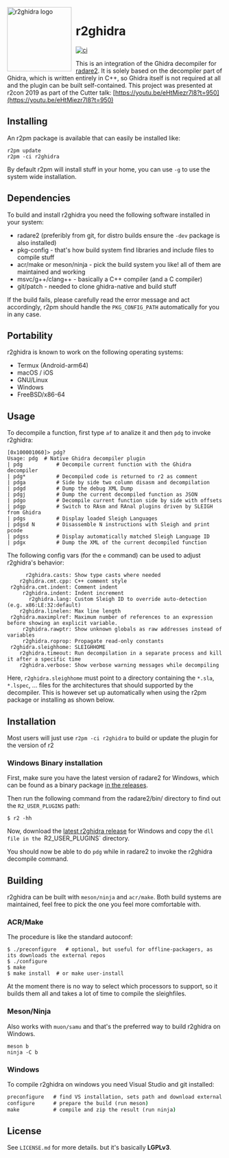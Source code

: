 <img width="150" height="150" align="left" style="float: left; margin: 0 10px 0 0;" alt="r2ghidra logo" src="https://raw.githubusercontent.com/radareorg/r2ghidra/master/assets/logo.png">

# r2ghidra

[![ci](https://github.com/radareorg/r2ghidra/workflows/ci/badge.svg)](https://github.com/radareorg/r2ghidra/actions?query=workflow%3Aci)

This is an integration of the Ghidra decompiler for [radare2](https://github.com/radareorg/radare2).
It is solely based on the decompiler part of Ghidra, which is written entirely in
C++, so Ghidra itself is not required at all and the plugin can be built self-contained.
This project was presented at r2con 2019 as part of the Cutter talk: [https://youtu.be/eHtMiezr7l8?t=950](https://youtu.be/eHtMiezr7l8?t=950)

## Installing

An r2pm package is available that can easily be installed like:

```
r2pm update
r2pm -ci r2ghidra
```

By default r2pm will install stuff in your home, you can use `-g` to use the system wide installation.

## Dependencies

To build and install r2ghidra you need the following software installed in your system:

* radare2 (preferibly from git, for distro builds ensure the `-dev` package is also installed)
* pkg-config - that's how build system find libraries and include files to compile stuff
* acr/make or meson/ninja - pick the build system you like! all of them are maintained and working
* msvc/g++/clang++ - basically a C++ compiler (and a C compiler)
* git/patch - needed to clone ghidra-native and build stuff

If the build fails, please carefully read the error message and act accordingly, r2pm should
handle the `PKG_CONFIG_PATH` automatically for you in any case.

## Portability

r2ghidra is known to work on the following operating systems:

* Termux (Android-arm64)
* macOS / iOS
* GNU/Linux
* Windows
* FreeBSD/x86-64

## Usage

To decompile a function, first type `af` to analize it and then `pdg` to invoke r2ghidra:

```
[0x100001060]> pdg?
Usage: pdg  # Native Ghidra decompiler plugin
| pdg           # Decompile current function with the Ghidra decompiler
| pdg*          # Decompiled code is returned to r2 as comment
| pdga          # Side by side two column disasm and decompilation
| pdgd          # Dump the debug XML Dump
| pdgj          # Dump the current decompiled function as JSON
| pdgo          # Decompile current function side by side with offsets
| pdgp          # Switch to RAsm and RAnal plugins driven by SLEIGH from Ghidra
| pdgs          # Display loaded Sleigh Languages
| pdgsd N       # Disassemble N instructions with Sleigh and print pcode
| pdgss         # Display automatically matched Sleigh Language ID
| pdgx          # Dump the XML of the current decompiled function
```

The following config vars (for the `e` command) can be used to adjust r2ghidra's behavior:

```
      r2ghidra.casts: Show type casts where needed
    r2ghidra.cmt.cpp: C++ comment style
 r2ghidra.cmt.indent: Comment indent
     r2ghidra.indent: Indent increment
       r2ghidra.lang: Custom Sleigh ID to override auto-detection (e.g. x86:LE:32:default)
    r2ghidra.linelen: Max line length
 r2ghidra.maximplref: Maximum number of references to an expression before showing an explicit variable.
     r2ghidra.rawptr: Show unknown globals as raw addresses instead of variables
     r2ghidra.roprop: Propagate read-only constants
 r2ghidra.sleighhome: SLEIGHHOME
    r2ghidra.timeout: Run decompilation in a separate process and kill it after a specific time
    r2ghidra.verbose: Show verbose warning messages while decompiling
```

Here, `r2ghidra.sleighhome` must point to a directory containing the `*.sla`, `*.lspec`, ... files for
the architectures that should supported by the decompiler. This is however set up automatically when using
the r2pm package or installing as shown below.

## Installation

Most users will just use `r2pm -ci r2ghidra` to build or update the plugin for the version of r2

### Windows Binary installation

First, make sure you have the latest version of radare2 for Windows, which can be found as a binary package [in the releases](https://github.com/radareorg/radare2/releases).

Then run the following command from the radare2/bin/ directory to find out the `R2_USER_PLUGINS` path:

```
$ r2 -hh
```

Now, download the [latest r2ghidra release](https://github.com/radareorg/r2ghidra/releases) for Windows and copy the `dll file in the `R2_USER_PLUGINS` directory.

You should now be able to do `pdg` while in radare2 to invoke the r2ghidra decompile command.

## Building

r2ghidra can be built with `meson/ninja` and `acr/make`. Both build systems are maintained, feel free to pick the one you feel more comfortable with.

### ACR/Make

The procedure is like the standard autoconf:

```
$ ./preconfigure   # optional, but useful for offline-packagers, as its downloads the external repos
$ ./configure
$ make
$ make install  # or make user-install
```
At the moment there is no way to select which processors to support, so it builds them all and takes a lot of time to compile the sleighfiles.

### Meson/Ninja

Also works with `muon/samu` and that's the preferred way to build r2ghidra on Windows.

```
meson b
ninja -C b
```

### Windows

To compile r2ghidra on windows you need Visual Studio and git installed:

```cmd
preconfigure   # find VS installation, sets path and download external code
configure      # prepare the build (run meson)
make           # compile and zip the result (run ninja)
```

## License

See `LICENSE.md` for more details. but it's basically **LGPLv3**.
